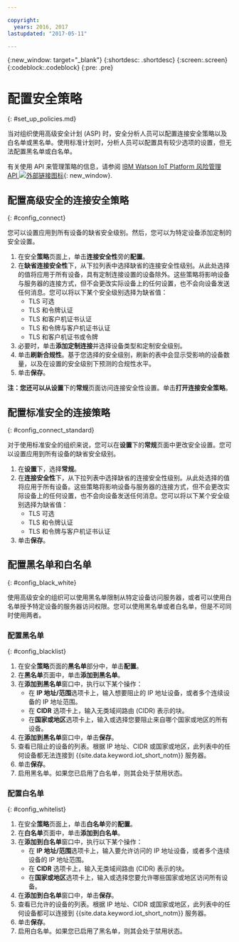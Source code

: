 ```yaml
---

copyright:
  years: 2016, 2017
lastupdated: "2017-05-11"

---
```


{:new_window: target="\_blank"}
{:shortdesc: .shortdesc}
{:screen:.screen}
{:codeblock:.codeblock}
{:pre: .pre}

# 配置安全策略
{: #set_up_policies.md}

当对组织使用高级安全计划 (ASP) 时，安全分析人员可以配置连接安全策略以及白名单或黑名单。使用标准计划时，分析人员可以配置具有较少选项的设置，但无法配置黑名单或白名单。

有关使用 API 来管理策略的信息，请参阅 [IBM Watson IoT Platform 风险管理 API ![外部链接图标](../../../../icons/launch-glyph.svg)](https://docs.internetofthings.ibmcloud.com/apis/swagger/v0002/riskmgmt.html){: new_window}.

## 配置高级安全的连接安全策略
{: #config_connect}

您可以设置应用到所有设备的缺省安全级别。然后，您可以为特定设备添加定制的安全设置。

1. 在安全**策略**页面上，单击**连接安全性**旁的**配置**。
2. 在**缺省连接安全性**下，从下拉列表中选择缺省的连接安全性级别。从此处选择的值将应用于所有设备，具有定制连接设置的设备除外。这些策略将影响设备与服务器的连接方式，但不会更改实际设备上的任何设置，也不会向设备发送任何消息。您可以将以下某个安全级别选择为缺省值：
    - TLS 可选
    - TLS 和令牌认证
    - TLS 和客户机证书认证
    - TLS 和令牌与客户机证书认证
    - TLS 和客户机证书或令牌
3. 必要时，单击**添加定制连接**并选择设备类型和定制安全级别。
3. 单击**刷新合规性**。基于您选择的安全级别，刷新的表中会显示受影响的设备数量，以及在设置的安全级别下预测的合规性水平。
4. 单击**保存**。

**注：**您还可以从**设置**下的**常规**页面访问连接安全性设置。单击**打开连接安全策略**。

## 配置标准安全的连接策略
{: #config_connect_standard}

对于使用标准安全的组织来说，您可以在**设置**下的**常规**页面中更改安全设置。您可以设置应用到所有设备的缺省安全级别。

1. 在**设置**下，选择**常规**。
2. 在**连接安全性**下，从下拉列表中选择缺省的连接安全性级别。从此处选择的值将应用于所有设备。这些策略将影响设备与服务器的连接方式，但不会更改实际设备上的任何设置，也不会向设备发送任何消息。您可以将以下某个安全级别选择为缺省值：
    - TLS 可选
    - TLS 和令牌认证
    - TLS 和令牌与客户机证书认证
4. 单击**保存**。

## 配置黑名单和白名单
{: #config_black_white}

使用高级安全的组织可以使用黑名单限制从特定设备访问服务器，或者可以使用白名单授予特定设备的服务器访问权限。您可以使用黑名单或者白名单，但是不可同时使用两者。

### 配置黑名单
{: #config_blacklist}

1. 在安全**策略**页面的**黑名单**部分中，单击**配置**。
2. 在**黑名单**页面中，单击**添加到黑名单**。
3. 在**添加到黑名单**窗口中，执行以下某个操作：
    - 在 **IP 地址/范围**选项卡上，输入想要阻止的 IP 地址设备，或者多个连续设备的 IP 地址范围。
    - 在 **CIDR** 选项卡上，输入无类域间路由 (CIDR) 表示的块。
    - 在**国家或地区**选项卡上，输入或选择您要阻止来自哪个国家或地区的所有设备。
4. 在**添加到黑名单**窗口中，单击**保存**。
5. 查看已阻止的设备的列表。根据 IP 地址、CIDR 或国家或地区，此列表中的任何设备都无法连接到 {{site.data.keyword.iot_short_notm}} 服务器。
6. 单击**保存**。
7. 启用黑名单。如果您已启用了白名单，则其会处于禁用状态。

### 配置白名单
{: #config_whitelist}

1. 在安全**策略**页面上，单击**白名单**旁的**配置**。
2. 在**白名单**页面中，单击**添加到白名单**。
3. 在**添加到白名单**窗口中，执行以下某个操作：
    - 在 **IP 地址/范围**选项卡上，输入要允许访问的 IP 地址设备，或者多个连续设备的 IP 地址范围。
    - 在 **CIDR** 选项卡上，输入无类域间路由 (CIDR) 表示的块。
    - 在**国家或地区**选项卡上，输入或选择您要允许哪些国家或地区访问所有设备。
4. 在**添加到白名单**窗口中，单击**保存**。
5. 查看已允许的设备的列表。根据 IP 地址、CIDR 或国家或地区，此列表中的任何设备都可以连接到 {{site.data.keyword.iot_short_notm}} 服务器。
6. 单击**保存**。
7. 启用白名单。如果您已启用了黑名单，则其会处于禁用状态。
